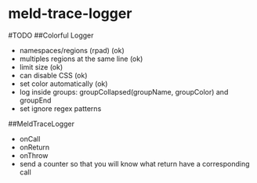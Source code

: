 meld-trace-logger
=================

#TODO
##Colorful Logger
 - namespaces/regions (rpad) (ok)
 - multiples regions at the same line (ok)
 - limit size (ok)
 - can disable CSS (ok)
 - set color automatically (ok)
 - log inside groups: groupCollapsed(groupName, groupColor) and groupEnd
 - set ignore regex patterns
 
##MeldTraceLogger
 - onCall
 - onReturn
 - onThrow
 - send a counter so that you will know what return have a corresponding call


